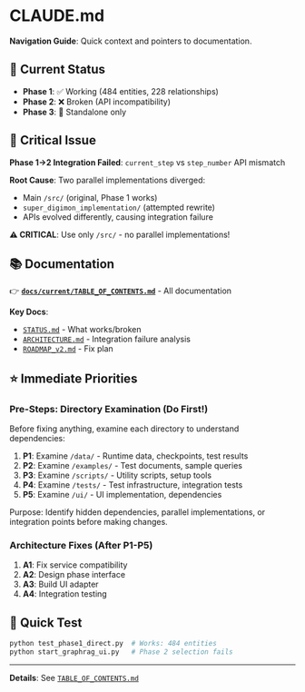# CLAUDE.md

**Navigation Guide**: Quick context and pointers to documentation.

## 🎯 Current Status
- **Phase 1**: ✅ Working (484 entities, 228 relationships)
- **Phase 2**: ❌ Broken (API incompatibility)  
- **Phase 3**: 🔧 Standalone only

## 🚨 Critical Issue
**Phase 1→2 Integration Failed**: `current_step` vs `step_number` API mismatch

**Root Cause**: Two parallel implementations diverged:
- Main `/src/` (original, Phase 1 works)
- `super_digimon_implementation/` (attempted rewrite)
- APIs evolved differently, causing integration failure

**⚠️ CRITICAL**: Use only `/src/` - no parallel implementations!

## 📚 Documentation
👉 **[`docs/current/TABLE_OF_CONTENTS.md`](docs/current/TABLE_OF_CONTENTS.md)** - All documentation

**Key Docs**:
- [`STATUS.md`](docs/current/STATUS.md) - What works/broken
- [`ARCHITECTURE.md`](docs/current/ARCHITECTURE.md) - Integration failure analysis
- [`ROADMAP_v2.md`](docs/current/ROADMAP_v2.md) - Fix plan

## ⭐ Immediate Priorities

### Pre-Steps: Directory Examination (Do First!)
Before fixing anything, examine each directory to understand dependencies:
1. **P1**: Examine `/data/` - Runtime data, checkpoints, test results
2. **P2**: Examine `/examples/` - Test documents, sample queries
3. **P3**: Examine `/scripts/` - Utility scripts, setup tools
4. **P4**: Examine `/tests/` - Test infrastructure, integration tests
5. **P5**: Examine `/ui/` - UI implementation, dependencies

Purpose: Identify hidden dependencies, parallel implementations, or integration points before making changes.

### Architecture Fixes (After P1-P5)
1. **A1**: Fix service compatibility
2. **A2**: Design phase interface  
3. **A3**: Build UI adapter
4. **A4**: Integration testing

## 🧪 Quick Test
```bash
python test_phase1_direct.py  # Works: 484 entities
python start_graphrag_ui.py   # Phase 2 selection fails
```

---
**Details**: See [`TABLE_OF_CONTENTS.md`](docs/current/TABLE_OF_CONTENTS.md)
